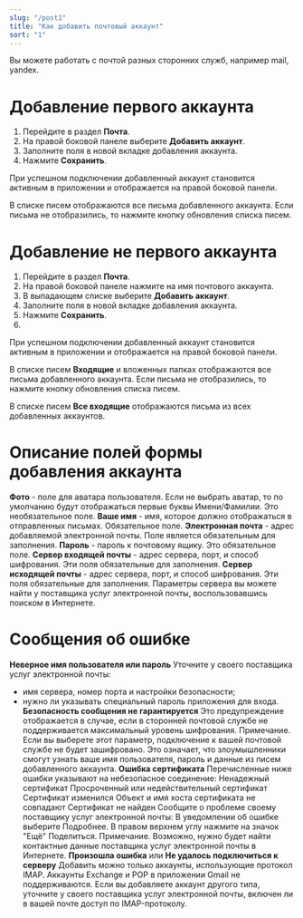 ```yaml
---
slug: "/post1"
title: "Как добавить почтовый аккаунт"
sort: "1"
---
```


Вы можете работать с почтой разных сторонних служб, например mail, yandex.

# Добавление первого аккаунта

1. Перейдите в раздел **Почта**.
2. На правой боковой панеле выберите **Добавить аккаунт**.
3. Заполните поля в новой вкладке добавления аккаунта.
4. Нажмите **Сохранить**.

При успешном подключении добавленный аккаунт становится активным в приложении и отображается на правой боковой панели.

В списке писем отображаются все письма добавленного аккаунта. Если письма не отобразились, то нажмите кнопку обновления списка писем.

# Добавление не первого аккаунта

1. Перейдите в раздел **Почта**.
2. На правой боковой панеле нажмите на имя почтового аккаунта.
3. В выпадающем списке выберите **Добавить аккаунт**.
4. Заполните поля в новой вкладке добавления аккаунта.
5. Нажмите **Сохранить**.
6. 
При успешном подключении добавленный аккаунт становится активным в приложении и отображается на правой боковой панели.

В списке писем **Входящие** и вложенных папках отображаются все письма добавленного аккаунта.  Если письма не отобразились, то нажмите кнопку обновления списка писем.

В списке писем **Все входящие** отображаются письма из всех добавленных аккаунтов.

# Описание полей формы добавления аккаунта

**Фото** - поле для аватара пользователя. Если не выбрать аватар, то по умолчанию будут отображаться первые буквы Имени/Фамилии. Это необязательное поле. 
**Ваше имя** - имя, которое должно отображаться в отправленных письмах. Обязательное поле. 
**Электронная почта** - адрес добавляемой электронной почты. Поле является обязательным для заполнения.
**Пароль** - пароль к почтовому ящику. Это обязательное поле.
**Сервер входящей почты** - адрес сервера, порт, и способ шифрования. Эти поля обязательные для заполнения. 
**Сервер исходящей почты** - адрес сервера, порт, и способ шифрования. Эти поля обязательные для заполнения.
Параметры сервера вы можете найти у поставщика услуг электронной почты, воспользовавшись поиском в Интернете.

# Сообщения об ошибке

**Неверное имя пользователя или пароль**
Уточните у своего поставщика услуг электронной почты:
- имя сервера, номер порта и настройки безопасности;
- нужно ли указывать специальный пароль приложения для входа.
**Безопасность сообщения не гарантируется**
Это предупреждение отображается в случае, если в сторонней почтовой службе не поддерживается максимальный уровень шифрования.
Примечание. Если вы выберете этот параметр, подключение к вашей почтовой службе не будет зашифровано. Это означает, что злоумышленники смогут узнать ваше имя пользователя, пароль и данные из писем добавленного аккаунта.
**Ошибка сертификата**
Перечисленные ниже ошибки указывают на небезопасное соединение:
Ненадежный сертификат
Просроченный или недействительный сертификат
Сертификат изменился
Объект и имя хоста сертификата не совпадают
Сертификат не найден
Сообщите о проблеме своему поставщику услуг электронной почты:
В уведомлении об ошибке выберите Подробнее.
В правом верхнем углу нажмите на значок "Ещё"   Поделиться.
Примечание. Возможно, нужно будет найти контактные данные поставщика услуг электронной почты в Интернете.
**Произошла ошибка** или **Не удалось подключиться к серверу**
Добавить можно только аккаунты, использующие протокол IMAP. Аккаунты Exchange и POP в приложении Gmail не поддерживаются. Если вы добавляете аккаунт другого типа, уточните у своего поставщика услуг электронной почты, включен ли в вашей почте доступ по IMAP-протоколу.
